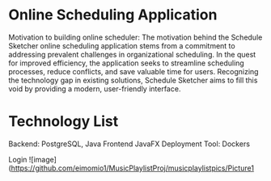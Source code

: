 # Online Scheduling Application
Motivation to building online scheduler:
The motivation behind the Schedule Sketcher online scheduling application stems from a commitment to addressing prevalent challenges in organizational scheduling. In the quest for improved efficiency, the application seeks to streamline scheduling processes, reduce conflicts, and save valuable time for users. Recognizing the technology gap in existing solutions, Schedule Sketcher aims to fill this void by providing a modern, user-friendly interface. 


# Technology List
Backend: PostgreSQL, Java  Frontend JavaFX Deployment Tool: Dockers

Login
![image](https://github.com/eimomio1/MusicPlaylistProj/musicplaylistpics/Picture1
